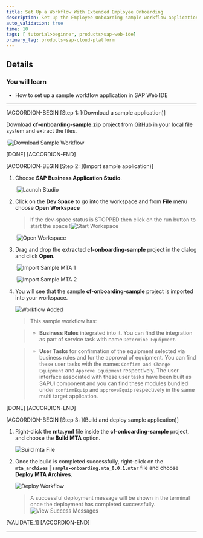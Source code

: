 ```yaml
---
title: Set Up a Workflow With Extended Employee Onboarding
description: Set up the Employee Onboarding sample workflow application and integrate with business rules service.
auto_validation: true
time: 10
tags: [ tutorial>beginner, products>sap-web-ide]
primary_tag: products>sap-cloud-platform
---
```


## Details
### You will learn
  - How to set up a sample workflow application in SAP Web IDE

---

[ACCORDION-BEGIN [Step 1: ](Download a sample application)]

Download **cf-onboarding-sample.zip**  project from [GitHub](https://github.com/SAP-samples/cloud-workflow-samples/blob/master/cf-onboarding-sample/resources/cf-onboarding-sample.zip) in your local file system and extract the files.

!![Download Sample Workflow](downloadsample.png)

[DONE]
[ACCORDION-END]

[ACCORDION-BEGIN [Step 2: ](Import sample application)]

1. Choose **SAP Business Application Studio**.

    !![Launch Studio](launchbas.png)

2. Click on the **Dev Space** to go into the workspace and from **File** menu choose **Open Workspace**

    >If the dev-space status is STOPPED then click on the run button to start the space
    !![Start Workspace](startspace.png)

    !![Open Workspace](openworkspace.png)

3. Drag and drop the extracted **cf-onboarding-sample** project in the dialog and click **Open**.

    !![Import Sample MTA 1](dragDropProject.png)

    !![Import Sample MTA 2](opensamplemta.png)

5. You will see that the sample **cf-onboarding-sample** project is imported into your workspace.

    ![Workflow Added](sampleworkflowadded.png)

    > This sample workflow has:

    > - **Business Rules** integrated into it. You can find the integration as part of service task with name `Determine Equipment`.

    > - **User Tasks** for confirmation of the equipment selected via business rules and for the approval of equipment. You can find these user tasks with the names `Confirm and Change Equipment` and `Approve Equipment` respectively.  The user interface associated with these user tasks have been built as SAPUI component and you can find these modules bundled under `confirmEquip` and `approveEquip` respectively in the same multi target application.



[DONE]
[ACCORDION-END]

[ACCORDION-BEGIN [Step 3: ](Build and deploy sample application)]

1. Right-click the **mta.yml** file inside the **cf-onboarding-sample** project, and choose the **Build MTA** option.

    ![Build mta File](build-wf-mta.png)


2. Once the build is completed successfully, right-click on the **`mta_archives` | `sample-onboarding.mta_0.0.1.mtar`** file and choose **Deploy MTA Archives**.

    ![Deploy Workflow](deployworkflow.png)

    >A successful deployment message will be shown in the terminal once the deployment has completed successfully.
    ![View Success Messages](success-message.png)

[VALIDATE_1]
[ACCORDION-END]



---
